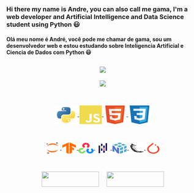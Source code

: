 ### Hi there my name is Andre, you can also call me gama, I'm a web developer and Artificial Intelligence and Data Science student using Python 😃
#### Olá meu nome é André, você pode me chamar de gama, sou um desenvolvedor web e estou estudando sobre Inteligencia Artificial e Ciencia de Dados com Python 😃
##
<div align="center">
  <a href="https://github.com/gama595">
  <img height="160em" src="https://github-readme-stats.vercel.app/api?username=gama595&show_icons=true&theme=react&include_all_commits=true&count_private=true"/><br><br>
  <img height="160em" src="https://github-readme-stats.vercel.app/api/top-langs/?username=gama595&layout=compact&langs_count=7&theme=react"/>
</div>

  ##
  
<div align="center"><br>
  <img align="center" alt="Python" height="50" width="60" src="https://raw.githubusercontent.com/devicons/devicon/master/icons/python/python-original.svg">
  <img align="center" alt="Js" height="50" width="60" src="https://raw.githubusercontent.com/devicons/devicon/master/icons/javascript/javascript-plain.svg">
  <img align="center" alt="HTML" height="50" width="60" src="https://raw.githubusercontent.com/devicons/devicon/master/icons/html5/html5-original.svg">
  <img align="center" alt="CSS" height="50" width="60" src="https://raw.githubusercontent.com/devicons/devicon/master/icons/css3/css3-original.svg">
</div>

  ##
  
<div align="center"><br>
  <img align="center" alt="Jupyter" height="30" width="40" src="https://raw.githubusercontent.com/devicons/devicon/master/icons/jupyter/jupyter-original.svg">
  <img align="center" alt="Tensorflow" height="30" width="40" src="https://raw.githubusercontent.com/devicons/devicon/master/icons/tensorflow/tensorflow-original.svg">
  <img align="center" alt="OpenCV" height="30" width="40" src="https://raw.githubusercontent.com/devicons/devicon/master/icons/opencv/opencv-original.svg">
  <img align="center" alt="Pandas" height="30" width="40" src="https://raw.githubusercontent.com/devicons/devicon/master/icons/pandas/pandas-original.svg">
  <img align="center" alt="NumPy" height="30" width="40" src="https://raw.githubusercontent.com/devicons/devicon/master/icons/numpy/numpy-original.svg">
  <img align="center" alt="Flask" height="30" width="40" src="https://raw.githubusercontent.com/devicons/devicon/master/icons/flask/flask-original.svg">
  <img align="center" alt="PyTorch" height="30" width="40" src="https://raw.githubusercontent.com/devicons/devicon/master/icons/pytorch/pytorch-original.svg">
</div>

  ##
  
<div align="center"><br>
  <a href="https://www.linkedin.com/in/andre-gomes-2004321a3/" target="_blank"><img height="40" width="150" src="https://img.shields.io/badge/-LinkedIn-%230077B5?style=for-the-badge&logo=linkedin&logoColor=white" target="_blank"></a> &nbsp  &nbsp
  <a href="https://discordapp.com/users/207661207765778432" target="_blank"><img height="40" width="150" src="https://img.shields.io/badge/Discord-7289DA?style=for-the-badge&logo=discord&logoColor=white" target="_blank"></a>
</div>

<!--
**gama595/gama595** is a ✨ _special_ ✨ repository because its `README.md` (this file) appears on your GitHub profile.

Here are some ideas to get you started:

- 🔭 I’m currently working on ...
- 🌱 I’m currently learning ...
- 👯 I’m looking to collaborate on ...
- 🤔 I’m looking for help with ...
- 💬 Ask me about ...
- 📫 How to reach me: ...
- 😄 Pronouns: ...
- ⚡ Fun fact: ...
-->
